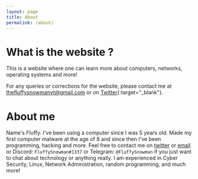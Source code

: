 ```yaml
---
layout: page
title: About
permalink: /about/
---
```


<head>
<link rel="apple-touch-icon" sizes="180x180" href="/apple-touch-icon.png">
<link rel="icon" type="image/png" sizes="32x32" href="/favicon-32x32.png">
<link rel="icon" type="image/png" sizes="16x16" href="/favicon-16x16.png">
<link rel="manifest" href="/site.webmanifest">
</head>

# What is the website ?

This is a website where one can learn more about computers, networks, operating systems and more!

For any queries or corrections for the website, please contact me at [thefluffysnowmanyt@gmail.com](mailto:thefluffysnowmanyt@gmail.com) or on [Twitter](https://twitter.com/FluffySnowmanYT){:target="\_blank"}.

# About me

Name's Fluffy. I've been using a computer since I was 5 years old. Made my first computer malware at the age of 8 and since then I've been programming, hacking and more. Feel free to contact me on [twitter](https://twitter.com/FluffySnowmanYT) or [email](mailto:thefluffysnowmanyt@gmail.com) or Discord: `FluffySnowman#1337` or Telegram: `@FluffySnowman` if you just want to chat about technology or anything really.
I am experienced in Cyber Security, Linux, Network Administration, random programming, and much more!

